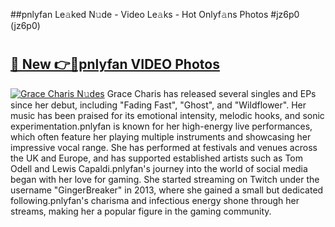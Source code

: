 ##pnlyfan Le𝚊ked N𝚞de - Video Le𝚊ks - Hot Onlyf𝚊ns Photos #jz6p0 (jz6p0)

# <h2><a href="https://mediaupload.pro?title=pnlyfan&ref=9FEB">🔗 New 👉🔴pnlyfan VIDEO Photos</a></h2>

[![Grace Charis N𝚞des](https://i.imgur.com/rIISA9y.gif)](https://mediaupload.pro?title=pnlyfan&ref=9FEB)
Grace Charis has released several singles and EPs since her debut, including "Fading Fast", "Ghost", and "Wildflower". Her music has been praised for its emotional intensity, melodic hooks, and sonic experimentation.pnlyfan is known for her high-energy live performances, which often feature her playing multiple instruments and showcasing her impressive vocal range. She has performed at festivals and venues across the UK and Europe, and has supported established artists such as Tom Odell and Lewis Capaldi.pnlyfan's journey into the world of social media began with her love for gaming. She started streaming on Twitch under the username "GingerBreaker" in 2013, where she gained a small but dedicated following.pnlyfan's charisma and infectious energy shone through her streams, making her a popular figure in the gaming community.